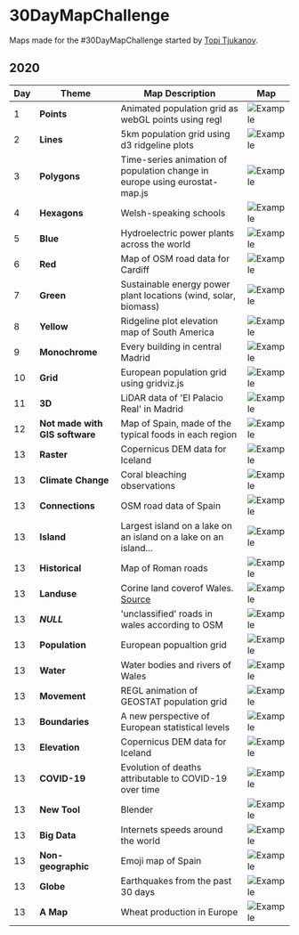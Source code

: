 # 30DayMapChallenge
Maps made for the #30DayMapChallenge started by [Topi Tjukanov](https://github.com/tjukanovt/30DayMapChallenge).

## 2020

| **Day** |  **Theme**                          |  **Map Description**                          | **Map**                                                                                                                                                                                                                                                                                                                                   |
| ------- | ---------------------------------- | ---------------------------------- | --------------------------------------------------------------------------------------------------------------------------------------------------------------------------------------------------------------------------------------------------------------------------------------------------------------------------------------------- |
| 1        | **Points** | Animated population grid as webGL points using regl                      | ![Example](https://github.com/JoeWDavies/30DayMapChallenge/raw/main/2020/points_animated.gif) |
| 2        | **Lines** | 5km population grid using d3 ridgeline plots                       | ![Example](https://github.com/JoeWDavies/30DayMapChallenge/raw/main/2020/5km_population_ridgeline.jpeg) |
| 3        | **Polygons** | Time-series animation of population change in europe using eurostat-map.js                       | ![Example](https://github.com/JoeWDavies/30DayMapChallenge/blob/main/2020/population_choropleth.gif) | 
| 4       | **Hexagons**  | Welsh-speaking schools                      | ![Example](https://github.com/JoeWDavies/30DayMapChallenge/blob/main/2020/welsh_schools.png) | 
| 5        | **Blue**  | Hydroelectric power plants across the world                      | ![Example](https://github.com/JoeWDavies/30DayMapChallenge/raw/main/2020/hydro_blue.jpeg) | 
| 6        | **Red**  | Map of OSM road data for Cardiff                      | ![Example](https://github.com/JoeWDavies/30DayMapChallenge/raw/main/2020/cardiff_red.png) | 
| 7        | **Green** | Sustainable energy power plant locations (wind, solar, biomass)                       | ![Example](https://github.com/JoeWDavies/30DayMapChallenge/raw/main/2020/renewable_energy_green.jpeg) | 
| 8        | **Yellow** | Ridgeline plot elevation map of South America                        | ![Example](https://github.com/JoeWDavies/30DayMapChallenge/raw/main/2020/south_america_ridgeline_plot.png) | 
| 9        | **Monochrome**| Every building in central Madrid                        | ![Example](https://github.com/JoeWDavies/30DayMapChallenge/raw/main/2020/monochrome_madrid.jpeg) | 
| 10        | **Grid**  | European population grid using gridviz.js                      | ![Example](https://github.com/JoeWDavies/30DayMapChallenge/raw/main/2020/gridviz_grid.jpeg) | 
| 11        | **3D** | LiDAR data of 'El Palacio Real' in Madrid                       | ![Example](https://github.com/JoeWDavies/30DayMapChallenge/raw/main/2020/madrid_lidar.gif) | 
| 12        | **Not made with GIS software** |  Map of Spain, made of the typical foods in each region                       | ![Example](https://github.com/JoeWDavies/30DayMapChallenge/raw/main/2020/food.jpeg) | 
| 13        | **Raster** |  Copernicus DEM data for Iceland                       | ![Example](https://github.com/JoeWDavies/30DayMapChallenge/raw/main/2020/iceland.png) | 
| 13        | **Climate Change** |  Coral bleaching observations                       | ![Example](https://github.com/JoeWDavies/30DayMapChallenge/raw/main/2020/coral_bleaching.png) | 
| 13        | **Connections** |  OSM road data of Spain                       | ![Example](https://github.com/JoeWDavies/30DayMapChallenge/raw/main/2020/spain_roads.jpg) | 
| 13        | **Island** |  Largest island on a lake on an island on a lake on an island...                       | ![Example](https://github.com/JoeWDavies/30DayMapChallenge/raw/main/2020/island_lake_island_lake_island.jpg) | 
| 13        | **Historical** |  Map of Roman roads                      | ![Example](https://github.com/JoeWDavies/30DayMapChallenge/raw/main/2020/roman2c.png) | 
| 13        | **Landuse** |  Corine land coverof Wales. [Source](https://ec.europa.eu/eurostat/statistical-atlas/gis/viewer/)                     | ![Example](https://github.com/JoeWDavies/30DayMapChallenge/raw/main/2020/walesCorine.JPG) | 
| 13        | ***NULL*** |  'unclassified' roads in wales according to OSM                     | ![Example](https://github.com/JoeWDavies/30DayMapChallenge/raw/main/2020/NULL.jpeg) | 
| 13        | **Population** |  European popualtion grid                     | ![Example](https://github.com/JoeWDavies/30DayMapChallenge/raw/main/2020/gridviz.gif) | 
| 13        | **Water** |  Water bodies and rivers of Wales                      | ![Example](https://github.com/JoeWDavies/30DayMapChallenge/raw/main/2020/wales_water.png) | 
| 13        | **Movement** |  REGL animation of GEOSTAT population grid                    | ![Example](https://github.com/JoeWDavies/30DayMapChallenge/raw/main/2020/regl-population-animation.gif) | 
| 13        | **Boundaries** | A new perspective of European statistical levels                       | ![Example](https://github.com/JoeWDavies/30DayMapChallenge/raw/main/2020/nuts-perspective.gif) | 
| 13        | **Elevation** |  Copernicus DEM data for Iceland                       | ![Example](https://github.com/JoeWDavies/30DayMapChallenge/raw/main/2020/iceland.jpeg) | 
| 13        | **COVID-19** |  Evolution of deaths attributable to COVID-19 over time                       | ![Example](https://github.com/JoeWDavies/30DayMapChallenge/raw/main/2020/covid-deaths.gif) | 
| 13        | **New Tool** |  Blender                      | ![Example](https://github.com/JoeWDavies/30DayMapChallenge/raw/main/2020/blender_full_color.png) | 
| 13        | **Big Data** |  Internets speeds around the world                    | ![Example](https://github.com/JoeWDavies/30DayMapChallenge/raw/main/2020/ookla_robinson_2020.jpg) | 
| 13        | **Non-geographic** |  Emoji map of Spain                     | ![Example](https://github.com/JoeWDavies/30DayMapChallenge/raw/main/2020/emoji.png) | 
| 13        | **Globe** |  Earthquakes from the past 30 days                      | ![Example](https://github.com/JoeWDavies/30DayMapChallenge/raw/main/2020/earthquakes.gif) | 
| 13        | **A Map** |  Wheat production in Europe                   | ![Example](https://github.com/JoeWDavies/30DayMapChallenge/raw/main/2020/wheat-production.png) | 
